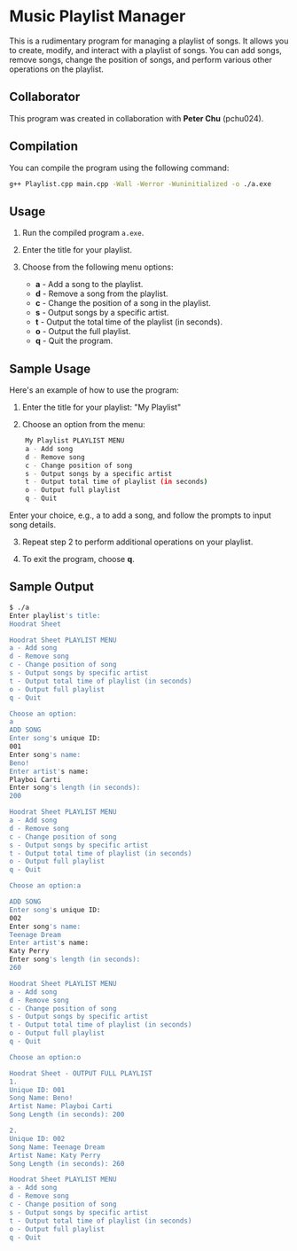 # Music Playlist Manager

This is a rudimentary program for managing a playlist of songs. It allows you to create, modify, and interact with a playlist of songs. You can add songs, remove songs, change the position of songs, and perform various other operations on the playlist.

## Collaborator

This program was created in collaboration with **Peter Chu** (pchu024).

## Compilation

You can compile the program using the following command:

```bash
g++ Playlist.cpp main.cpp -Wall -Werror -Wuninitialized -o ./a.exe
```

## Usage
1. Run the compiled program `a.exe`.

2. Enter the title for your playlist.

3. Choose from the following menu options:

    - **a** - Add a song to the playlist.
    - **d** - Remove a song from the playlist.
    - **c** - Change the position of a song in the playlist.
    - **s** - Output songs by a specific artist.
    - **t** - Output the total time of the playlist (in seconds).
    - **o** - Output the full playlist.
    - **q** - Quit the program.

## Sample Usage
Here's an example of how to use the program:

1. Enter the title for your playlist: "My Playlist"

2. Choose an option from the menu:

```bash    
    My Playlist PLAYLIST MENU
    a - Add song
    d - Remove song
    c - Change position of song
    s - Output songs by a specific artist
    t - Output total time of playlist (in seconds)
    o - Output full playlist
    q - Quit
```

Enter your choice, e.g., a to add a song, and follow the prompts to input song details.

3. Repeat step 2 to perform additional operations on your playlist.

4. To exit the program, choose **q**.

## Sample Output

```bash
$ ./a
Enter playlist's title:
Hoodrat Sheet

Hoodrat Sheet PLAYLIST MENU
a - Add song
d - Remove song
c - Change position of song
s - Output songs by specific artist
t - Output total time of playlist (in seconds)
o - Output full playlist
q - Quit

Choose an option:
a
ADD SONG
Enter song's unique ID:
001
Enter song's name:
Beno!
Enter artist's name:
Playboi Carti
Enter song's length (in seconds):
200

Hoodrat Sheet PLAYLIST MENU
a - Add song
d - Remove song
c - Change position of song
s - Output songs by specific artist
t - Output total time of playlist (in seconds)
o - Output full playlist
q - Quit

Choose an option:a

ADD SONG
Enter song's unique ID:
002
Enter song's name:
Teenage Dream
Enter artist's name:
Katy Perry
Enter song's length (in seconds):
260

Hoodrat Sheet PLAYLIST MENU
a - Add song
d - Remove song
c - Change position of song
s - Output songs by specific artist
t - Output total time of playlist (in seconds)
o - Output full playlist
q - Quit

Choose an option:o

Hoodrat Sheet - OUTPUT FULL PLAYLIST
1.
Unique ID: 001
Song Name: Beno!
Artist Name: Playboi Carti
Song Length (in seconds): 200

2.
Unique ID: 002
Song Name: Teenage Dream
Artist Name: Katy Perry
Song Length (in seconds): 260

Hoodrat Sheet PLAYLIST MENU
a - Add song
d - Remove song
c - Change position of song
s - Output songs by specific artist
t - Output total time of playlist (in seconds)
o - Output full playlist
q - Quit
```